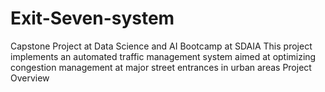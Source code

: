 # Exit-Seven-system
Capstone Project at Data Science and AI Bootcamp at SDAIA
This project implements an automated traffic management system aimed at optimizing congestion management at major street entrances in urban areas 
Project Overview
